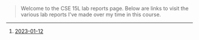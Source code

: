> Welcome to the CSE 15L lab reports page. Below are links to visit the various lab reports I've made over my time in this course.
---
1. [2023-01-12](www.google.com)
